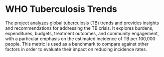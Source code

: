 # WHO Tuberculosis Trends
The project analyzes global tuberculosis (TB) trends and provides insights and recommendations for addressing the TB crisis. It explores burdens, expenditures, budgets, treatment outcomes, and community engagement, with a particular emphasis on the estimated incidence of TB per 100,000 people. This metric is used as a benchmark to compare against other factors in order to evaluate their impact on reducing incidence rates.
